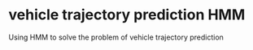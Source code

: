 # vehicle trajectory prediction HMM
Using HMM to solve the problem of vehicle trajectory prediction
